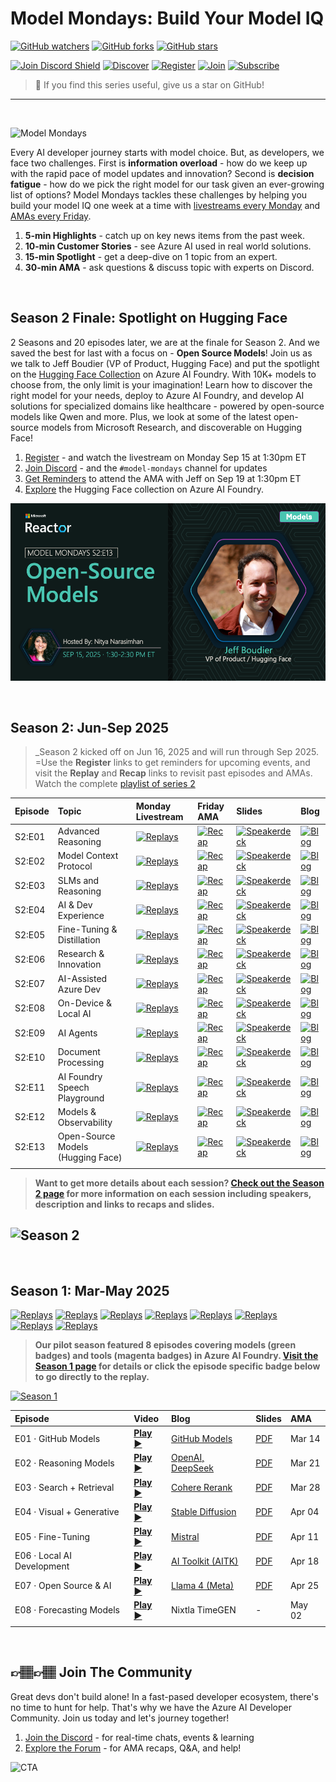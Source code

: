 # Model Mondays: Build Your Model IQ

[![GitHub watchers](https://img.shields.io/github/watchers/microsoft/model-mondays.svg?style=social&label=Watch)](https://github.com/microsoft/model-mondays/watchers)
[![GitHub forks](https://img.shields.io/github/forks/microsoft/model-mondays.svg?style=social&label=Fork)](https://github.com/microsoft/model-mondays/fork)
[![GitHub stars](https://img.shields.io/github/stars/microsoft/model-mondays?style=social&label=Star)](https://github.com/microsoft/model-mondays/stargazers)


[![Join Discord Shield](https://img.shields.io/badge/Join_The_Community-Azure_AI_Foundry_Discord-01a6f0)](https://aka.ms/model-mondays/discord) [![Discover](https://img.shields.io/badge/Register_For_AMA-Foundry_Friday_Series-f34f1c)](https://aka.ms/model-mondays/forum) [![Register](https://img.shields.io/badge/Watch_The_Replay-Model_Mondays_Playlist-ffba01)](https://aka.ms/model-mondays/playlist) [![Join](https://img.shields.io/badge/Register_For_Livestream-Model_Mondays_Series-7fbc00)](https://aka.ms/model-mondays/rsvp) [![Subscribe](https://img.shields.io/badge/Subscribe_To_Newsletter-Model_Mondays_Weekly-purple)](https://aka.ms/model-mondays/newsletter) 

> 🌟 If you find this series useful, give us a star on GitHub!

---

<br/>

![Model Mondays](./img/model-mondays-banner.png)


Every AI developer journey starts with model choice. But, as developers, we face two challenges. First is **information overload** - how do we keep up with the rapid pace of model updates and innovation? Second is **decision fatigue** - how do we pick the right model for our task given an ever-growing list of options? Model Mondays tackles these challenges by helping you build your model IQ one week at a time with [livestreams every Monday](https://aka.ms/model-mondays/rsvp) and [AMAs every Friday](https://aka.ms/model-mondays/forum).

1. **5-min Highlights** - catch up on key news items from the past week.
1. **10-min Customer Stories** - see Azure AI used in real world solutions.
1. **15-min Spotlight** - get a deep-dive on 1 topic from an expert.
1. **30-min AMA** - ask questions & discuss topic with experts on Discord.

<br/>

## Season 2 Finale: Spotlight on Hugging Face

2 Seasons and 20 episodes later, we are at the finale for Season 2. And we saved the best for last with a focus on - **Open Source Models**! Join us as we talk to Jeff Boudier (VP of Product, Hugging Face) and put the spotlight on the [Hugging Face Collection](https://ai.azure.com/explore/models?selectedCollection=huggingface) on Azure AI Foundry. With 10K+ models to choose from, the only limit is your imagination! Learn how to discover the right model for your needs, deploy to Azure AI Foundry, and develop AI solutions for specialized domains like healthcare - powered by open-source models like Qwen and more. Plus, we look at some of the latest open-source models from Microsoft Research, and discoverable on Hugging Face!

1. [Register](https://aka.ms/model-mondays/rsvp) - and watch the livestream on Monday Sep 15 at 1:30pm ET
1. [Join Discord](https://aka.ms/model-mondays/discord) - and the `#model-mondays` channel for updates
1. [Get Reminders](https://discord.com/invite/Z8JZsrP5P5?event=1414657387062628442) to attend the AMA with Jeff on Sep 19 at 1:30pm ET
1. [Explore](https://ai.azure.com/explore/models?selectedCollection=huggingface) the Hugging Face collection on Azure AI Foundry.

[![Hugging Face](./docs/season-02/img/S2-E13.png)](https://www.youtube.com/watch?v=BANtEq-0FsE)

<br/>


## Season 2: Jun-Sep 2025

> _Season 2 kicked off on Jun 16, 2025 and will run through Sep 2025. =Use the **Register** links to get reminders for upcoming events, and visit the **Replay** and **Recap** links to revisit past episodes and AMAs. Watch the complete [playlist of series 2](http://aka.ms/model-mondays/playlist)

| Episode | Topic | Monday Livestream | Friday AMA| Slides | Blog |
|:---|:---|:---|:---|:---|:---|
| S2:E01 | Advanced Reasoning | [![Replays](https://img.shields.io/badge/Replay_-Jun_16-ffba01)](https://www.youtube.com/watch?v=ffxUEenM4B8&list=PLmsFUfdnGr3wzz6a4E-Szksg92JPng-AL&index=12&pp=iAQB) | [![Recap](https://img.shields.io/badge/Recap_-Jun_20-01a6f0)](https://github.com/orgs/azure-ai-foundry/discussions/55) | [![Speakerdeck](https://img.shields.io/badge/Download_-PDF-purple)](https://speakerdeck.com/nitya/model-mondays-s2e01-advanced-reasoning)| [![Blog](https://img.shields.io/badge/Read_-Blog-tan)](https://techcommunity.microsoft.com/blog/educatordeveloperblog/s2e01-recap-advanced-reasoning-session/4425738)|
| S2:E02 | Model Context Protocol| [![Replays](https://img.shields.io/badge/Replay_-Jun_23-ffba01)](https://www.youtube.com/watch?v=cPS3cWRZTps&list=PLmsFUfdnGr3wzz6a4E-Szksg92JPng-AL&index=9&pp=iAQB) | [![Recap](https://img.shields.io/badge/Recap_-Jun_27-01a6f0)](https://github.com/orgs/azure-ai-foundry/discussions/64) |[![Speakerdeck](https://img.shields.io/badge/Download_-PDF-purple)](https://speakerdeck.com/nitya/model-mondays-s2e02-model-context-protocol) |[![Blog](https://img.shields.io/badge/Read_-Blog-tan)](https://techcommunity.microsoft.com/blog/educatordeveloperblog/model-mondays-s2e2---understanding-model-context-protocol-mcp/4427914)|
| S2:E03| SLMs and Reasoning | [![Replays](https://img.shields.io/badge/Replay_-Jun_30-ffba01)](https://www.youtube.com/watch?v=VLQKZq8L9Uk&list=PLmsFUfdnGr3wzz6a4E-Szksg92JPng-AL&index=1&pp=iAQB) | [![Recap](https://img.shields.io/badge/Recap_-Jul_03-01a6f0)](https://github.com/orgs/azure-ai-foundry/discussions/76) |[![Speakerdeck](https://img.shields.io/badge/Download_-PDF-purple)](https://speakerdeck.com/nitya/model-mondays-s2e02-model-context-protocol) |[![Blog](https://img.shields.io/badge/Read_-Blog-tan)](https://techcommunity.microsoft.com/blog/educatordeveloperblog/s2e3-understanding-slms-and-reasoning-with-mojan-javaheripi/4429758)|
| S2:E04| AI & Dev Experience | [![Replays](https://img.shields.io/badge/Replay_-Jul_07-ffba01)](https://www.youtube.com/watch?v=tNiFbf3XP6k&list=PLmsFUfdnGr3wzz6a4E-Szksg92JPng-AL&index=11&pp=iAQB) | [![Recap](https://img.shields.io/badge/Recap-Jul_11-01a6f0)](https://discord.gg/azureaifoundry?event=1382861578201858058) |[![Speakerdeck](https://img.shields.io/badge/Download_-PDF-purple)](https://speakerdeck.com/nitya/model-mondays-s2e04-ai-developer-experiences) |[![Blog](https://img.shields.io/badge/Read_-Blog-tan)](https://techcommunity.microsoft.com/blog/educatordeveloperblog/s2e4-understanding-ai-developer-experiences-with-leo-yao/4431643)|
| S2:E05| Fine-Tuning & Distillation | [![Replays](https://img.shields.io/badge/Replay_-Jul_14-ffba01)](https://www.youtube.com/watch?v=VSNGzBB20aw&list=PLmsFUfdnGr3wzz6a4E-Szksg92JPng-AL&index=10&pp=iAQB) | [![Recap](https://img.shields.io/badge/Recap-Jul_18-01a6f0)](https://discord.gg/azureaifoundry?event=1382862245721014476) |[![Speakerdeck](https://img.shields.io/badge/Download_-PDF-purple)](https://speakerdeck.com/nitya/model-mondays-s2e05-fine-tuning-and-distillation) | [![Blog](https://img.shields.io/badge/Read_-Blog-tan)](https://techcommunity.microsoft.com/blog/educatordeveloperblog/model-mondays-s2e5-%E2%80%93-fine-tuning--distillation-with-dave-voutila/4433445)
| S2:E06| Research & Innovation | [![Replays](https://img.shields.io/badge/Replay_-Jul_21-ffba01)](https://www.youtube.com/watch?v=chjpVSrk3jA) | [![Recap](https://img.shields.io/badge/Recap-Jul_25-01a6f0)](https://discord.gg/D7bAFEwj?event=1382862595849064548) |[![Speakerdeck](https://img.shields.io/badge/Download_-PDF-purple)](https://speakerdeck.com/nitya/model-mondays-s2e06-research-and-innovation) | [![Blog](https://img.shields.io/badge/Read_-Blog-tan)](https://techcommunity.microsoft.com/blog/educatordeveloperblog/s2e6-understanding-research--innovation-with-seokjin-han-and-saumil-shrivastava/4436717)|
| S2:E07| AI-Assisted Azure Dev | [![Replays](https://img.shields.io/badge/Replay_-Jul_28-ffba01)](https://www.youtube.com/watch?v=mSrg1uP136g&list=PLmsFUfdnGr3wzz6a4E-Szksg92JPng-AL&index=8&pp=iAQB) | [![Recap](https://img.shields.io/badge/Recap-Aug_01-01a6f0)](https://discord.gg/qxuvxPBR?event=1382862912804360354) |[![Speakerdeck](https://img.shields.io/badge/Download_-PDF-purple)](https://speakerdeck.com/nitya/model-mondays-s2e07-ai-assisted-azure-development-dd9b8e9e-de8f-45ad-ba0b-beaa3001e507) | [![Blog](https://img.shields.io/badge/Read_-Blog-tan)](https://techcommunity.microsoft.com/blog/educatordeveloperblog/s2e7-%C2%B7-ai-assisted-azure-development/4438177)|
| S2:E08| On-Device & Local AI | [![Replays](https://img.shields.io/badge/Replay_-Aug_04-ffba01)](https://www.youtube.com/watch?v=ILBDDCJ0d9g&list=PLmsFUfdnGr3wzz6a4E-Szksg92JPng-AL&index=7&pp=iAQB) | [![Recap](https://img.shields.io/badge/Recap-Aug_08-01a6f0)](https://discord.gg/azureaifoundry?event=1382863345777901670) |[![Speakerdeck](https://img.shields.io/badge/Download_-PDF-purple)](https://speakerdeck.com/nitya/model-mondays-s2e08-on-device-and-local-ai) | [![Blog](https://img.shields.io/badge/Read_-Blog-tan)](https://techcommunity.microsoft.com/blog/educatordeveloperblog/model-mondays-s2e8-on-device--local-ai/4440693)|
| S2:E09| AI Agents | [![Replays](https://img.shields.io/badge/Replay_-Aug_11-ffba01)](https://www.youtube.com/watch?v=fjSxraAmGMI&list=PLmsFUfdnGr3wzz6a4E-Szksg92JPng-AL&index=6&pp=iAQB0gcJCcMJAYcqIYzv) | [![Recap](https://img.shields.io/badge/Recap-Aug_15-01a6f0)](https://discord.gg/azureaifoundry?event=1382863654961025174) |[![Speakerdeck](https://img.shields.io/badge/Download_-PDF-purple)](https://speakerdeck.com/nitya/model-mondays-s2e09-ai-agents) | [![Blog](https://img.shields.io/badge/Read_-Blog-tan)](https://techcommunity.microsoft.com/blog/educatordeveloperblog/model-mondays-s2e9-models-for-ai-agents/4443162)|
| S2:E10| Document Processing | [![Replays](https://img.shields.io/badge/Replay_-Aug_18-ffba01)](https://www.youtube.com/watch?v=tqOecUt_wCc&list=PLmsFUfdnGr3wzz6a4E-Szksg92JPng-AL&index=5&pp=iAQB) | [![Recap](https://img.shields.io/badge/Recap-Aug_22-01a6f0)](https://discord.gg/azureaifoundry?event=1382864122902745228) |[![Speakerdeck](https://img.shields.io/badge/Download_-PDF-purple)](https://speakerdeck.com/nitya/model-mondays-s2e10-document-processing) | [![Blog](https://img.shields.io/badge/Read_-Blog-tan)](https://techcommunity.microsoft.com/blog/educatordeveloperblog/model-mondays-s2e10-automating-document-processing-with-ai/4446093)|
| S2:E11| AI Foundry Speech Playground | [![Replays](https://img.shields.io/badge/Replay_-Aug_25-ffba01)](https://www.youtube.com/watch?v=Rr4iSCyE7IY&list=PLmsFUfdnGr3wzz6a4E-Szksg92JPng-AL&index=4&pp=iAQB) | [![Recap](https://img.shields.io/badge/Recap-Aug_29-01a6f0)](https://discord.gg/azureaifoundry?event=1382864441191960696) |[![Speakerdeck](https://img.shields.io/badge/Download_-PDF-purple)](https://speakerdeck.com/nitya/model-mondays-s2e11-ai-foundry-speech-playground) | [![Blog](https://img.shields.io/badge/Read_-Blog-tan)](https://techcommunity.microsoft.com/blog/educatordeveloperblog/model-mondays-s2e11-exploring-speech-ai-in-azure-ai-foundry/4448135)
| S2:E12| Models & Observability | [![Replays](https://img.shields.io/badge/Replay_-Sep_08-ffba01)](https://www.youtube.com/watch?v=gEH2ACNf5b0&list=PLmsFUfdnGr3wzz6a4E-Szksg92JPng-AL&index=3&pp=iAQB) | [![Recap](https://img.shields.io/badge/Recap-Sep_12-01a6f0)](https://discord.gg/azureaifoundry?event=1382864811649536120) |[![Speakerdeck](https://img.shields.io/badge/Download_-PDF-purple)](https://speakerdeck.com/nitya/model-mondays-s2e12-models-and-observability) |  [![Blog](https://img.shields.io/badge/Read_-Blog-tan)](https://techcommunity.microsoft.com/blog/educatordeveloperblog/model-mondays-s2e12-models--observability/4452789) |
| S2:E13| Open-Source Models (Hugging Face)  | [![Replays](https://img.shields.io/badge/Register_-Sep_15-f7fbc00)](https://www.youtube.com/watch?v=BANtEq-0FsE) | [![Recap](https://img.shields.io/badge/Register-Sep_19-f34f1c)](https://discord.gg/Z8JZsrP5P5?event=1414657387062628442) | [![Speakerdeck](https://img.shields.io/badge/Pending_-PDF-beige)](https://speakerdeck.com/nitya/model-mondays-s2e13-open-source-models-and-hugging-face) | [![Blog](https://img.shields.io/badge/Pending_-Blog-beige)](https://techcommunity.microsoft.com/blog/educatordeveloperblog/model-mondays-s2e13-open-source-models-hugging-face/4454335) |
| | | |

> **Want to get more details about each session? [Check out the Season 2 page](./docs/season-02/README.md) for more information on each session including speakers, description and links to recaps and slides.** 

![Season 2](./docs/season-02/img/S2-Banner-Lineup.png)
---

<br/>

## Season 1: Mar-May 2025

[![Replays](https://img.shields.io/badge/Watch_S1:E01-GitHub_Models-b5179e)](https://www.youtube.com/watch?v=dohvGc7eyqU&list=PLmsFUfdnGr3wzz6a4E-Szksg92JPng-AL&index=20&pp=iAQB) 
[![Replays](https://img.shields.io/badge/Watch_S1:E02-Reasoning_Models-43aa8b)](https://www.youtube.com/watch?v=nTqr4pzxF-k&list=PLmsFUfdnGr3wzz6a4E-Szksg92JPng-AL&index=19&pp=iAQB) 
[![Replays](https://img.shields.io/badge/Watch_S1:E03-_Search_And_Retrieval_Models-43aa8b)](https://www.youtube.com/watch?v=Qs4fdy17b40&list=PLmsFUfdnGr3wzz6a4E-Szksg92JPng-AL&index=18&pp=iAQB) 
[![Replays](https://img.shields.io/badge/Watch_S1:E04-Visual_Generative_Models-43aa8b)](https://www.youtube.com/watch?v=kDR09m_cUKs&list=PLmsFUfdnGr3wzz6a4E-Szksg92JPng-AL&index=17&pp=iAQB) 
[![Replays](https://img.shields.io/badge/Watch_S1:E05-Fine_Tuning_Models-43aa8b)](https://www.youtube.com/watch?v=iCPl693s3dA&list=PLmsFUfdnGr3wzz6a4E-Szksg92JPng-AL&index=16&pp=iAQB) 
[![Replays](https://img.shields.io/badge/Watch_S1:E06-Local_AI_Development-b5179e)](https://www.youtube.com/watch?v=MgIfvEEZN7o&list=PLmsFUfdnGr3wzz6a4E-Szksg92JPng-AL&index=15&pp=iAQB)  
[![Replays](https://img.shields.io/badge/Watch_S1:E07-Open_Source_Models-43aa8b)](https://www.youtube.com/watch?v=2E842zOGIyI&list=PLmsFUfdnGr3wzz6a4E-Szksg92JPng-AL&index=14&pp=iAQB) 
[![Replays](https://img.shields.io/badge/Watch_S1:E08-Forecasting_Models-43aa8b)](https://www.youtube.com/watch?v=_I6qDdp5Vo4&list=PLmsFUfdnGr3wzz6a4E-Szksg92JPng-AL&index=13&pp=iAQB0gcJCcMJAYcqIYzv) 


> **Our pilot season featured 8 episodes covering models (green badges) and tools (magenta badges) in Azure AI Foundry. [Visit the Season 1 page](./docs/season-01/README.md) for details or click the episode specific badge below to go directly to the replay.**

[![Season 1](./docs/season-01/img/S1-lineup.png)](./docs/season-01/README.md)

| Episode | Video | Blog | Slides | AMA | 
|:---|:---|:---|:---|:---|
| E01 · GitHub Models | [**Play ▶️**](https://developer.microsoft.com/reactor/events/25265/)| [GitHub Models](https://techcommunity.microsoft.com/blog/machinelearningblog/introducing-model-mondays-%E2%80%93-your-ai-model-power-up/4390773) | [PDF](https://speakerdeck.com/nitya/model-mondays-s1-e1-mar-10-2025)  | Mar 14  |
| E02 ·  Reasoning Models | [**Play ▶️**](https://developer.microsoft.com/reactor/events/25266/) | [OpenAI, DeepSeek](./docs/season-01/ep-02.md)| [PDF](https://speakerdeck.com/nitya/model-mondays-s1-e2-hands-on-with-reasoning-models) | Mar 21 | 
| E03 ·  Search + Retrieval  |  [**Play ▶️**](https://developer.microsoft.com/en-us/reactor/events/25354/) |[Cohere Rerank](https://techcommunity.microsoft.com/blog/machinelearningblog/model-mondays-why-rerank-models-are-the-secret-sauce-of-high-quality-search/4396032) | [PDF](https://speakerdeck.com/nitya/model-mondays-s1-e3-hands-on-with-search-and-retrieval-models)  | Mar 28 |
| E04 ·  Visual + Generative  |[**Play ▶️**](https://developer.microsoft.com/reactor/events/25355/) |[Stable Diffusion](https://techcommunity.microsoft.com/blog/machinelearningblog/model-mondays-lights-prompts-action/4398576) |  [PDF](https://speakerdeck.com/nitya/model-mondays-s1-e4-hands-on-with-visual-generative-ai) | Apr 04 |
| E05 ·  Fine-Tuning  |[**Play ▶️**](https://developer.microsoft.com/reactor/events/25356/)  |[Mistral](https://techcommunity.microsoft.com/blog/machinelearningblog/model-mondays-teaching-your-model-new-tricks-with-fine-tuning/4401129) | [PDF](https://speakerdeck.com/nitya/model-mondays-s1-e4-hands-on-with-fine-tuning-models) | Apr 11| |
| E06 ·  Local AI Development |[**Play ▶️**](https://developer.microsoft.com/reactor/events/25357/)  | [AI Toolkit (AITK)](https://techcommunity.microsoft.com/blog/machinelearningblog/model-mondays-bringing-ai-home-with-local-development/4403619) |  [PDF](https://speakerdeck.com/nitya/model-mondays-s1-e6-hands-on-with-local-ai-development) | Apr 18 |
| E07 ·  Open Source & AI  |[**Play ▶️**](https://developer.microsoft.com/reactor/events/25358/)  | [Llama 4 (Meta)](https://techcommunity.microsoft.com/blog/aiplatformblog/expanding-the-llama-4-herd-new-models-now-available-on-azure-ai-foundry/4403609)| [PDF](https://speakerdeck.com/nitya/model-mondays-s1-e7-hands-on-with-open-source-models) | Apr 25|
| E08 ·  Forecasting Models |[**Play ▶️**](https://developer.microsoft.com/reactor/events/25359/)  | Nixtla TimeGEN | - | May 02 |
| | |

<br/>

## 👉🏽👉🏽 Join The Community

Great devs don't build alone! In a fast-pased developer ecosystem, there's no time to hunt for help. That's why we have the Azure AI Developer Community. Join us today and let's journey together!

1. [Join the Discord](https://aka.ms/model-mondays/discord) - for real-time chats, events & learning
1. [Explore the Forum](https://aka.ms/model-mondays/forum) - for AMA recaps, Q&A, and help!

![CTA](./img/3-cta.png)


<br/>
